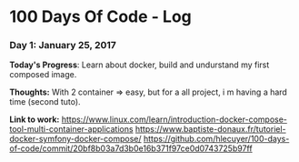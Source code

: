 # 100 Days Of Code - Log

### Day 1: January 25, 2017 

**Today's Progress**: Learn about docker, build and undurstand my first composed image.

**Thoughts:** With 2 container => easy, but for a all project, i m having a hard time (second tuto).

**Link to work:** https://www.linux.com/learn/introduction-docker-compose-tool-multi-container-applications
https://www.baptiste-donaux.fr/tutoriel-docker-symfony-docker-compose/
https://github.com/hlecuyer/100-days-of-code/commit/20bf8b03a7d3b0e16b371f97ce0d0743725b97ff
